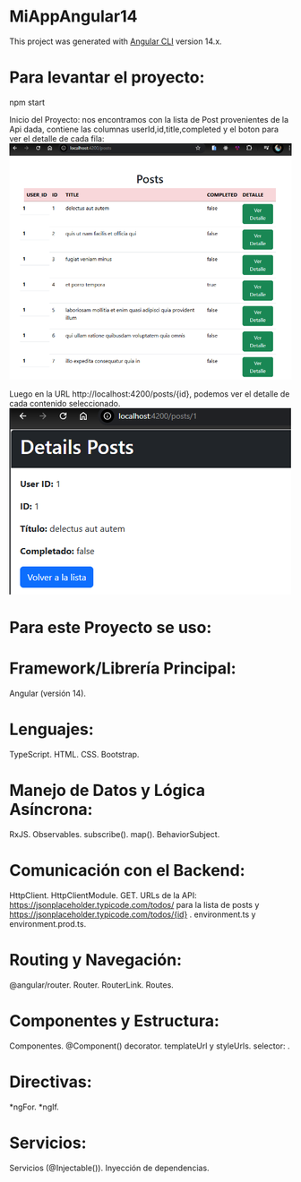 # MiAppAngular14

This project was generated with [Angular CLI](https://github.com/angular/angular-cli) version 14.x.

# Para levantar el proyecto:
npm start

Inicio del Proyecto: nos encontramos con la lista de Post provenientes de la Api dada, contiene las columnas userId,id,title,completed y el boton para ver el detalle de cada fila:  ![alt text](image-1.png)

Luego en la URL http://localhost:4200/posts/{id}, podemos ver el detalle de cada contenido seleccionado.
![alt text](image-2.png)

# Para este Proyecto se uso: 

# Framework/Librería Principal:

Angular (versión 14).
# Lenguajes:
TypeScript.
HTML.
CSS.
Bootstrap.

# Manejo de Datos y Lógica Asíncrona:

RxJS.
Observables.
subscribe().
map().
BehaviorSubject.

# Comunicación con el Backend:

HttpClient.
HttpClientModule.
GET.
URLs de la API: https://jsonplaceholder.typicode.com/todos/ para la lista de posts y https://jsonplaceholder.typicode.com/todos/{id} .
environment.ts y environment.prod.ts.

# Routing y Navegación:

@angular/router.
Router.
RouterLink.
Routes.

# Componentes y Estructura:

Componentes.
@Component() decorator.
templateUrl y styleUrls.
selector: .

# Directivas:
*ngFor.
*ngIf.

# Servicios:
Servicios (@Injectable()).
Inyección de dependencias.

